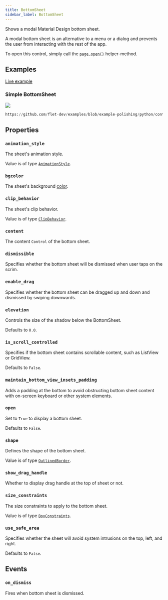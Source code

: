 ```yaml
---
title: BottomSheet
sidebar_label: BottomSheet
---
```


Shows a modal Material Design bottom sheet.

A modal bottom sheet is an alternative to a menu or a dialog and prevents the user from interacting with the rest of the app.

To open this control, simply call the [`page.open()`](/docs/controls/page#opencontrol) helper-method.

## Examples

[Live example](https://flet-controls-gallery.fly.dev/dialogs/bottomsheet)

### Simple BottomSheet

<img src="/img/docs/controls/bottom-sheet/bottom-sheet-sample.gif" className="screenshot-30"/>

```python reference
https://github.com/flet-dev/examples/blob/example-polishing/python/controls/dialogs-alerts-panels/bottom-sheet/modal-bottom-sheet.py
```

## Properties

### `animation_style`

The sheet's animation style.

Value is of type [`AnimationStyle`](/docs/reference/types/animationstyle).

### `bgcolor`

The sheet's background [color](/docs/reference/colors).

### `clip_behavior`

The sheet's clip behavior.

Value is of type [`ClipBehavior`](/docs/reference/types/clipbehavior).

### `content`

The content `Control` of the bottom sheet.

### `dismissible`

Specifies whether the bottom sheet will be dismissed when user taps on the scrim.

### `enable_drag`

Specifies whether the bottom sheet can be dragged up and down and dismissed by swiping downwards.

### `elevation`

Controls the size of the shadow below the BottomSheet.

Defaults to `0.0`.

### `is_scroll_controlled`

Specifies if the bottom sheet contains scrollable content, such as ListView or GridView.

Defaults to `False`.

### `maintain_bottom_view_insets_padding`

Adds a padding at the bottom to avoid obstructing bottom sheet content with on-screen keyboard or other system elements.

### `open`

Set to `True` to display a bottom sheet.

Defaults to `False`.

### `shape`

Defines the shape of the bottom sheet.

Value is of type [`OutlinedBorder`](/docs/reference/types/outlinedborder).

### `show_drag_handle`

Whether to display drag handle at the top of sheet or not.

### `size_constraints`

The size constraints to apply to the bottom sheet.

Value is of type [`BoxConstraints`](/docs/reference/types/boxconstraints).

### `use_safe_area`

Specifies whether the sheet will avoid system intrusions on the top, left, and right.

Defaults to `False`.

## Events

### `on_dismiss`

Fires when bottom sheet is dismissed.